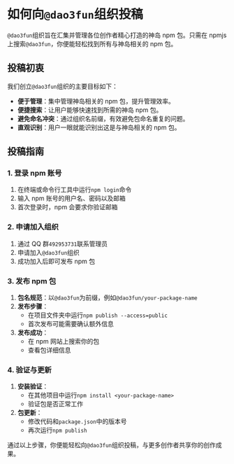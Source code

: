 # 如何向`@dao3fun`组织投稿

`@dao3fun`组织旨在汇集并管理各位创作者精心打造的神岛 npm 包。只需在 npmjs 上搜索`@dao3fun`，你便能轻松找到所有与神岛相关的 npm 包。

## 投稿初衷

我们创立`@dao3fun`组织的主要目标如下：

- **便于管理**：集中管理神岛相关的 npm 包，提升管理效率。
- **便捷搜索**：让用户能够快速找到所需的神岛 npm 包。
- **避免命名冲突**：通过组织名前缀，有效避免包命名重复的问题。
- **直观识别**：用户一眼就能识别出这是与神岛相关的 npm 包。

## 投稿指南

### 1. 登录 npm 账号

1. 在终端或命令行工具中运行`npm login`命令
2. 输入 npm 账号的用户名、密码以及邮箱
3. 首次登录时，npm 会要求你验证邮箱

### 2. 申请加入组织

1. 通过 QQ 群`492953731`联系管理员
2. 申请加入`@dao3fun`组织
3. 成功加入后即可发布 npm 包

### 3. 发布 npm 包

1. **包名规范**：以`@dao3fun`为前缀，例如`@dao3fun/your-package-name`
2. **发布步骤**：
   - 在项目文件夹中运行`npm publish --access=public`
   - 首次发布可能需要确认额外信息
3. **发布成功**：
   - 在 npm 网站上搜索你的包
   - 查看包详细信息

### 4. 验证与更新

1. **安装验证**：
   - 在其他项目中运行`npm install <your-package-name>`
   - 验证包是否正常工作
2. **包更新**：
   - 修改代码和`package.json`中的版本号
   - 再次运行`npm publish`

通过以上步骤，你便能轻松向`@dao3fun`组织投稿，与更多创作者共享你的创作成果。
